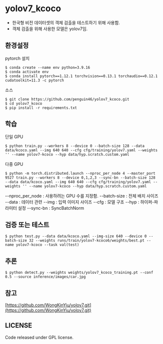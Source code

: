 # yolov7_kcoco

* 한국형 비전 데이터셋의 객체 검출을 테스트하기 위해 사용함.
* 객체 검출을 위해 사용한 모델은 yolov7임.

## 환경설정
pytorch 설치
``` shell
$ conda create --name env python=3.9.16
$ conda activate env
$ conda install pytorch==1.12.1 torchvision==0.13.1 torchaudio==0.12.1 cudatoolkit=11.3 -c pytorch
```
소스
``` shell
$ git clone https://github.com/penguin46/yolov7_kcoco.git
$ cd yolov7_kcoco
$ pip install -r requirements.txt
```

## 학습
단일 GPU
``` shell
$ python train.py --workers 8 --device 0 --batch-size 128 --data data/kcoco.yaml --img 640 640 --cfg cfg/training/yolov7.yaml --weights '' --name yolov7-kcoco --hyp data/hyp.scratch.custom.yaml
```
다중 GPU
``` shell
$ python -m torch.distributed.launch --nproc_per_node 4 --master_port 9527 train.py --workers 8 --device 0,1,2,3 --sync-bn --batch-size 128 --data data/kcoco.yaml --img 640 640 --cfg cfg/training/yolov7.yaml --weights '' --name yolov7-kcoco --hyp data/hyp.scratch.custom.yaml
```
--nproc_per_node : 사용하려는 GPU 수를 지정함.
--batch-size : 전체 배치 사이즈
--data : 데이터 관련
--img : 입력 이미지 사이즈
--cfg : 모델 구조
--hyp : 하이퍼-파라미터 설정
--sync-bn : SyncBatchNorm

## 검증 또는 테스트
``` shell
$ python test.py --data data/kcoco.yaml --img-size 640 --device 0 --batch-size 32 --weights runs/train/yolov7-kcoco6/weights/best.pt --name yolov7-kcoco --task val(test)
```

## 추론
``` shell
$ python detect.py --weights weights/yolov7_kcoco_training.pt --conf 0.5 --source inference/images/car.jpg
```

## 참고
[https://github.com/WongKinYiu/yolov7.git](https://github.com/WongKinYiu/yolov7.git)
## LICENSE
Code released under GPL license.
